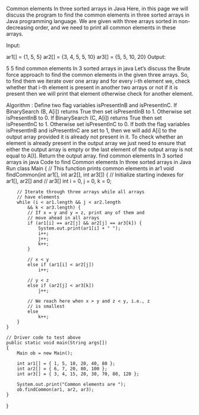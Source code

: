 Common elements In three sorted arrays in Java
Here, in this page we will discuss the program to find the common elements in three sorted arrays in Java programming language. We are given with three arrays sorted in non-decreasing order, and we need to print all common elements in these arrays.

Input:

ar1[] = {1, 5, 5}
ar2[] = {3, 4, 5, 5, 10}
ar3[] = {5, 5, 10, 20}
Output:

5  5
find common elements In 3 sorted arrays in java
Let’s discuss the Brute force approach to find the common elements in the given three arrays. So, to find them we iterate over one array and for every i-th element we, check whether that i-th element is present in another two arrays or not if it is present then we will print that element otherwise check for another element.

Algorithm :
Define two flag variables isPresentInB and isPresentInC.
If BinarySearch (B, A[i]) returns True then set isPresentInB to 1. Otherwise set isPresentInB to 0.
If BinarySearch (C, A[i]) returns True then set isPresentInC to 1. Otherwise set isPresentInC to 0.
If both the flag variables isPresentInB and isPresentInC are set to 1, then we will add A[i] to the output array provided it is already not present in it. To check whether an element is already present in the output array we just need to ensure that either the output array is empty or the last element of the output array is not equal to A[I].
Return the output array.
find common elements In 3 sorted arrays in java
Code to find Common elements In three sorted arrays in Java
Run
class Main {
	// This function prints common elements in ar1
	void findCommon(int ar1[], int ar2[], int ar3[])
	{
		// Initialize starting indexes for ar1[], ar2[] and
		// ar3[]
		int i = 0, j = 0, k = 0;

		// Iterate through three arrays while all arrays
		// have elements
		while (i < ar1.length && j < ar2.length
			&& k < ar3.length) {
			// If x = y and y = z, print any of them and
			// move ahead in all arrays
			if (ar1[i] == ar2[j] && ar2[j] == ar3[k]) {
				System.out.print(ar1[i] + " ");
				i++;
				j++;
				k++;
			}

			// x < y
			else if (ar1[i] < ar2[j])
				i++;

			// y < z
			else if (ar2[j] < ar3[k])
				j++;

			// We reach here when x > y and z < y, i.e., z
			// is smallest
			else
				k++;
		}
	}

	// Driver code to test above
	public static void main(String args[])
	{
		Main ob = new Main();

		int ar1[] = { 1, 5, 10, 20, 40, 80 };
		int ar2[] = { 6, 7, 20, 80, 100 };
		int ar3[] = { 3, 4, 15, 20, 30, 70, 80, 120 };

		System.out.print("Common elements are ");
		ob.findCommon(ar1, ar2, ar3);
	}
}

